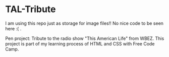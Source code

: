 # TAL-Tribute
I am using this repo just as storage for image files!! No nice code to be seen here :( .


Pen project: Tribute to the radio show "This American Life" from WBEZ. This project is part of my learning process of HTML and CSS with Free Code Camp.
